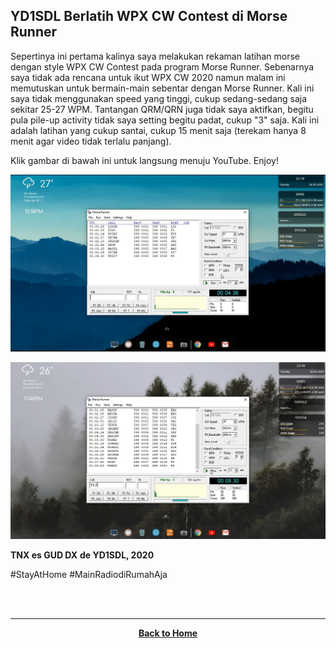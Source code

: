 ## YD1SDL Berlatih WPX CW Contest di Morse Runner

Sepertinya ini pertama kalinya saya melakukan rekaman latihan morse dengan style WPX CW Contest pada program Morse Runner. Sebenarnya saya tidak ada rencana untuk ikut WPX CW 2020 namun malam ini memutuskan untuk bermain-main sebentar dengan Morse Runner. Kali ini saya tidak menggunakan speed yang tinggi, cukup sedang-sedang saja sekitar 25-27 WPM. Tantangan QRM/QRN juga tidak saya aktifkan, begitu pula pile-up activity tidak saya setting begitu padat, cukup "3" saja. Kali ini adalah latihan yang cukup santai, cukup 15 menit saja (terekam hanya 8 menit agar video tidak terlalu panjang).

Klik gambar di bawah ini untuk langsung menuju YouTube. Enjoy!

[![](./ss.png)](https://www.youtube.com/watch?v=INC85JqQRbs)

![](./ss2.png)

**TNX es GUD DX**
**de YD1SDL, 2020**

#StayAtHome #MainRadiodiRumahAja

<br><br>
****
<p align="center">
  <a href="https://handiko.github.io/MyBlog/"> <b>Back to Home</b> </a>
  <br>
</p>
